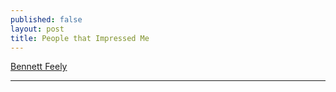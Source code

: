 ```yaml
---
published: false
layout: post
title: People that Impressed Me
---
```



[Bennett Feely](http://bennettfeely.com/)

---
